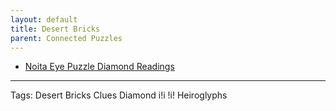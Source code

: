 ```yaml
---
layout: default
title: Desert Bricks
parent: Connected Puzzles
---
```


- [Noita Eye Puzzle Diamond Readings](https://docs.google.com/document/d/1sIvuJY-z1kuQWB4x46WHkNDb1H_Xc5YaTZq4h-ZBFHY/edit)

--- 

Tags: Desert Bricks Clues Diamond i!i !i! Heiroglyphs
